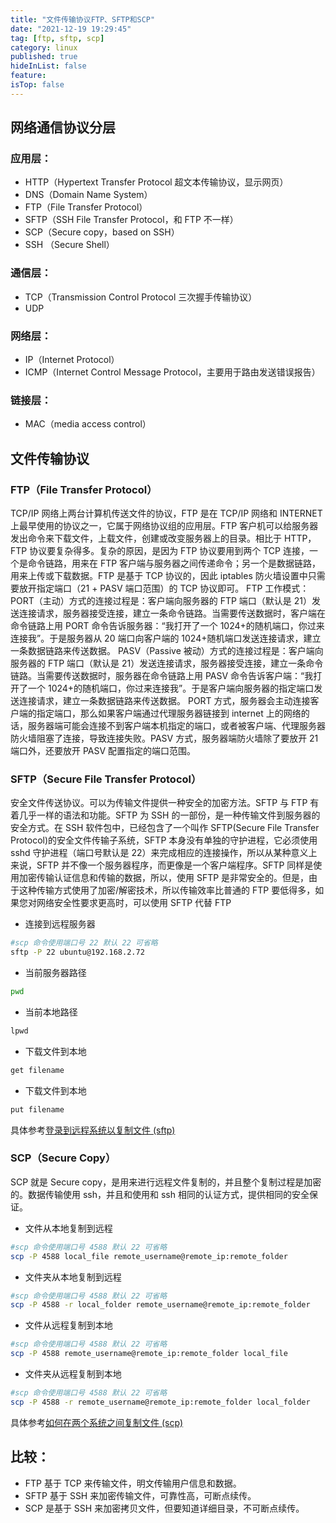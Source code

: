 ```yaml
---
title: "文件传输协议FTP、SFTP和SCP"
date: "2021-12-19 19:29:45"
tag: [ftp, sftp, scp]
category: linux
published: true
hideInList: false
feature:
isTop: false
---
```


## 网络通信协议分层

### 应用层：

- HTTP（Hypertext Transfer Protocol 超文本传输协议，显示网页）
- DNS（Domain Name System）
- FTP（File Transfer Protocol）
- SFTP（SSH File Transfer Protocol，和 FTP 不一样）
- SCP（Secure copy，based on SSH）
- SSH （Secure Shell）

### 通信层：

- TCP（Transmission Control Protocol 三次握手传输协议）
- UDP

### 网络层：

- IP（Internet Protocol）
- ICMP（Internet Control Message Protocol，主要用于路由发送错误报告）

### 链接层：

- MAC（media access control）

## 文件传输协议

### FTP（File Transfer Protocol）

TCP/IP 网络上两台计算机传送文件的协议，FTP 是在 TCP/IP 网络和 INTERNET 上最早使用的协议之一，它属于网络协议组的应用层。FTP 客户机可以给服务器发出命令来下载文件，上载文件，创建或改变服务器上的目录。相比于 HTTP，FTP 协议要复杂得多。复杂的原因，是因为 FTP 协议要用到两个 TCP 连接，一个是命令链路，用来在 FTP 客户端与服务器之间传递命令；另一个是数据链路，用来上传或下载数据。FTP 是基于 TCP 协议的，因此 iptables 防火墙设置中只需要放开指定端口（21 + PASV 端口范围）的 TCP 协议即可。
FTP 工作模式：
PORT（主动）方式的连接过程是：客户端向服务器的 FTP 端口（默认是 21）发送连接请求，服务器接受连接，建立一条命令链路。当需要传送数据时，客户端在命令链路上用 PORT 命令告诉服务器：“我打开了一个 1024+的随机端口，你过来连接我”。于是服务器从 20 端口向客户端的 1024+随机端口发送连接请求，建立一条数据链路来传送数据。
PASV（Passive 被动）方式的连接过程是：客户端向服务器的 FTP 端口（默认是 21）发送连接请求，服务器接受连接，建立一条命令链路。当需要传送数据时，服务器在命令链路上用 PASV 命令告诉客户端：“我打开了一个 1024+的随机端口，你过来连接我”。于是客户端向服务器的指定端口发送连接请求，建立一条数据链路来传送数据。
PORT 方式，服务器会主动连接客户端的指定端口，那么如果客户端通过代理服务器链接到 internet 上的网络的话，服务器端可能会连接不到客户端本机指定的端口，或者被客户端、代理服务器防火墙阻塞了连接，导致连接失败。PASV 方式，服务器端防火墙除了要放开 21 端口外，还要放开 PASV 配置指定的端口范围。

### SFTP（Secure File Transfer Protocol）

安全文件传送协议。可以为传输文件提供一种安全的加密方法。SFTP 与 FTP 有着几乎一样的语法和功能。SFTP 为 SSH 的一部份，是一种传输文件到服务器的安全方式。在 SSH 软件包中，已经包含了一个叫作 SFTP(Secure File Transfer Protocol)的安全文件传输子系统，SFTP 本身没有单独的守护进程，它必须使用 sshd 守护进程（端口号默认是 22）来完成相应的连接操作，所以从某种意义上来说，SFTP 并不像一个服务器程序，而更像是一个客户端程序。SFTP 同样是使用加密传输认证信息和传输的数据，所以，使用 SFTP 是非常安全的。但是，由于这种传输方式使用了加密/解密技术，所以传输效率比普通的 FTP 要低得多，如果您对网络安全性要求更高时，可以使用 SFTP 代替 FTP

- 连接到远程服务器

```bash
#scp 命令使用端口号 22 默认 22 可省略
sftp -P 22 ubuntu@192.168.2.72
```

- 当前服务器路径

```bash
pwd
```

- 当前本地路径

```bash
lpwd
```

- 下载文件到本地

```bash
get filename
```

- 下载文件到本地

```bash
put filename
```

具体参考[登录到远程系统以复制文件 (sftp)](https://docs.oracle.com/cd/E37934_01/html/E36614/remotehowtoaccess-14.html)

### SCP（Secure Copy）

SCP 就是 Secure copy，是用来进行远程文件复制的，并且整个复制过程是加密的。数据传输使用 ssh，并且和使用和 ssh 相同的认证方式，提供相同的安全保证。

- 文件从本地复制到远程

```bash
#scp 命令使用端口号 4588 默认 22 可省略
scp -P 4588 local_file remote_username@remote_ip:remote_folder
```

- 文件夹从本地复制到远程

```bash
#scp 命令使用端口号 4588 默认 22 可省略
scp -P 4588 -r local_folder remote_username@remote_ip:remote_folder
```

- 文件从远程复制到本地

```bash
#scp 命令使用端口号 4588 默认 22 可省略
scp -P 4588 remote_username@remote_ip:remote_folder local_file
```

- 文件夹从远程复制到本地

```bash
#scp 命令使用端口号 4588 默认 22 可省略
scp -P 4588 -r remote_username@remote_ip:remote_folder local_folder
```

具体参考[如何在两个系统之间复制文件 (scp)](https://docs.oracle.com/cd/E37934_01/html/E36614/remotehowtoaccess-55154.html#remotehowtoaccess-46771)

## 比较：

- FTP 基于 TCP 来传输文件，明文传输用户信息和数据。
- SFTP 基于 SSH 来加密传输文件，可靠性高，可断点续传。
- SCP 是基于 SSH 来加密拷贝文件，但要知道详细目录，不可断点续传。
